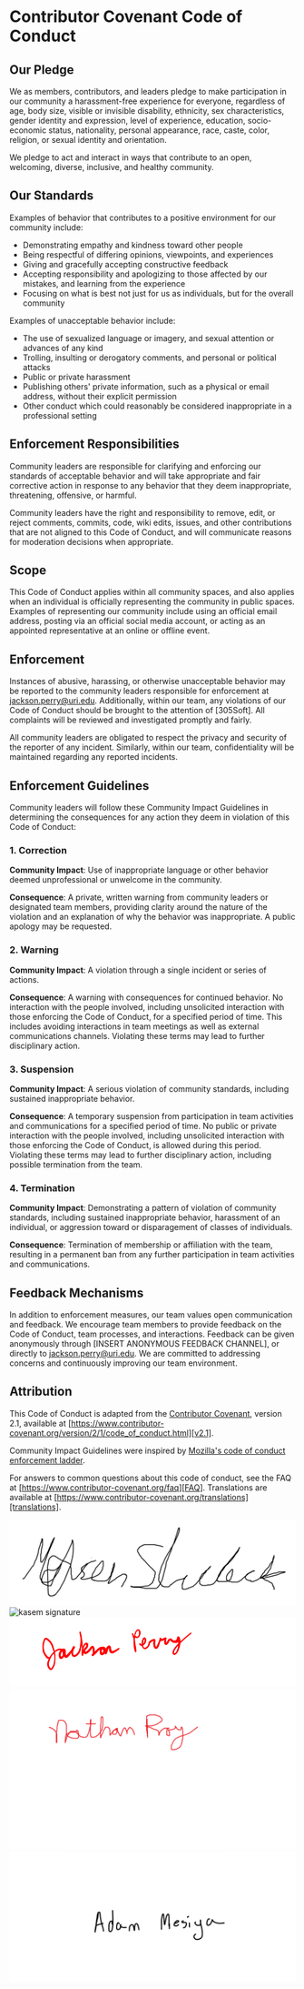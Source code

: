 # Contributor Covenant Code of Conduct

## Our Pledge

We as members, contributors, and leaders pledge to make participation in our community a harassment-free experience for everyone, regardless of age, body size, visible or invisible disability, ethnicity, sex characteristics, gender identity and expression, level of experience, education, socio-economic status, nationality, personal appearance, race, caste, color, religion, or sexual identity and orientation.

We pledge to act and interact in ways that contribute to an open, welcoming, diverse, inclusive, and healthy community.

## Our Standards

Examples of behavior that contributes to a positive environment for our community include:

* Demonstrating empathy and kindness toward other people
* Being respectful of differing opinions, viewpoints, and experiences
* Giving and gracefully accepting constructive feedback
* Accepting responsibility and apologizing to those affected by our mistakes, and learning from the experience
* Focusing on what is best not just for us as individuals, but for the overall community

Examples of unacceptable behavior include:

* The use of sexualized language or imagery, and sexual attention or advances of any kind
* Trolling, insulting or derogatory comments, and personal or political attacks
* Public or private harassment
* Publishing others' private information, such as a physical or email address, without their explicit permission
* Other conduct which could reasonably be considered inappropriate in a professional setting

## Enforcement Responsibilities

Community leaders are responsible for clarifying and enforcing our standards of acceptable behavior and will take appropriate and fair corrective action in response to any behavior that they deem inappropriate, threatening, offensive, or harmful.

Community leaders have the right and responsibility to remove, edit, or reject comments, commits, code, wiki edits, issues, and other contributions that are not aligned to this Code of Conduct, and will communicate reasons for moderation decisions when appropriate.

## Scope

This Code of Conduct applies within all community spaces, and also applies when an individual is officially representing the community in public spaces. Examples of representing our community include using an official email address, posting via an official social media account, or acting as an appointed representative at an online or offline event.

## Enforcement

Instances of abusive, harassing, or otherwise unacceptable behavior may be reported to the community leaders responsible for enforcement at jackson.perry@uri.edu. Additionally, within our team, any violations of our Code of Conduct should be brought to the attention of [305Soft]. All complaints will be reviewed and investigated promptly and fairly.

All community leaders are obligated to respect the privacy and security of the reporter of any incident. Similarly, within our team, confidentiality will be maintained regarding any reported incidents.

## Enforcement Guidelines

Community leaders will follow these Community Impact Guidelines in determining the consequences for any action they deem in violation of this Code of Conduct:

### 1. Correction

**Community Impact**: Use of inappropriate language or other behavior deemed unprofessional or unwelcome in the community.

**Consequence**: A private, written warning from community leaders or designated team members, providing clarity around the nature of the violation and an explanation of why the behavior was inappropriate. A public apology may be requested.

### 2. Warning

**Community Impact**: A violation through a single incident or series of actions.

**Consequence**: A warning with consequences for continued behavior. No interaction with the people involved, including unsolicited interaction with those enforcing the Code of Conduct, for a specified period of time. This includes avoiding interactions in team meetings as well as external communications channels. Violating these terms may lead to further disciplinary action.

### 3. Suspension

**Community Impact**: A serious violation of community standards, including sustained inappropriate behavior.

**Consequence**: A temporary suspension from participation in team activities and communications for a specified period of time. No public or private interaction with the people involved, including unsolicited interaction with those enforcing the Code of Conduct, is allowed during this period. Violating these terms may lead to further disciplinary action, including possible termination from the team.

### 4. Termination

**Community Impact**: Demonstrating a pattern of violation of community standards, including sustained inappropriate behavior, harassment of an individual, or aggression toward or disparagement of classes of individuals.

**Consequence**: Termination of membership or affiliation with the team, resulting in a permanent ban from any further participation in team activities and communications.

## Feedback Mechanisms

In addition to enforcement measures, our team values open communication and feedback. We encourage team members to provide feedback on the Code of Conduct, team processes, and interactions. Feedback can be given anonymously through [INSERT ANONYMOUS FEEDBACK CHANNEL], or directly to jackson.perry@uri.edu. We are committed to addressing concerns and continuously improving our team environment.

## Attribution

This Code of Conduct is adapted from the [Contributor Covenant][homepage], version 2.1, available at [https://www.contributor-covenant.org/version/2/1/code_of_conduct.html][v2.1].

Community Impact Guidelines were inspired by [Mozilla's code of conduct enforcement ladder][Mozilla CoC].

For answers to common questions about this code of conduct, see the FAQ at [https://www.contributor-covenant.org/faq][FAQ]. Translations are available at [https://www.contributor-covenant.org/translations][translations].

[homepage]: https://www.contributor-covenant.org
[v2.1]: https://www.contributor-covenant.org/version/2/1/code_of_conduct.html
[Mozilla CoC]: https://github.com/mozilla/diversity
[FAQ]: https://www.contributor-covenant.org/faq
[translations]: https://www.contributor-covenant.org/translations

![Madison's signature](src\madison_sherlock_signature.png)
![kasem signature](https://github.com/kasemsasa/305-SOFT-Group-19/assets/123503505/5d0efbab-f34c-4083-b9ba-64c3f646f10f)
![jackson signature](src/jackson_perry_signature.png)
![nathan signature](src/nathan_roy_signature.png) 
![adam_signature](src/adam_mesiya_signature.png)
